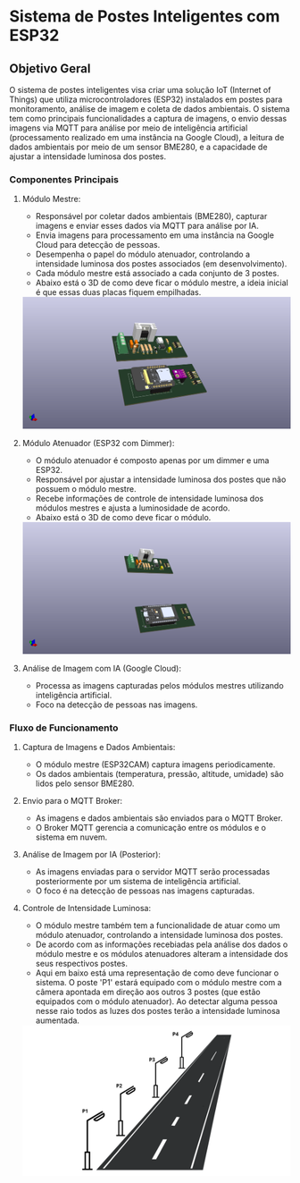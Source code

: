 # Sistema de Postes Inteligentes com ESP32

## Objetivo Geral

O sistema de postes inteligentes visa criar uma solução IoT (Internet of Things) que utiliza microcontroladores (ESP32) instalados em postes para monitoramento, análise de imagem e coleta de dados ambientais. O sistema tem como principais funcionalidades a captura de imagens, o envio dessas imagens via MQTT para análise por meio de inteligência artificial (processamento realizado em uma instância na Google Cloud), a leitura de dados ambientais por meio de um sensor BME280, e a capacidade de ajustar a intensidade luminosa dos postes.

### Componentes Principais

1. Módulo Mestre:

    * Responsável por coletar dados ambientais (BME280), capturar imagens e enviar esses dados via MQTT para análise por IA.
    * Envia imagens para processamento em uma instância na Google Cloud para detecção de pessoas.
    * Desempenha o papel do módulo atenuador, controlando a intensidade luminosa dos postes associados (em desenvolvimento).
    * Cada módulo mestre está associado a cada conjunto de 3 postes.
    * Abaixo está o 3D de como deve ficar o módulo mestre, a ideia inicial é que essas duas placas fiquem empilhadas.

    <img src = "Imagens/modulo_mestre(completo).png">

2. Módulo Atenuador (ESP32 com Dimmer):

    * O módulo atenuador é composto apenas por um dimmer e uma ESP32.
    * Responsável por ajustar a intensidade luminosa dos postes que não possuem o módulo mestre.
    * Recebe informações de controle de intensidade luminosa dos módulos mestres e ajusta a luminosidade de acordo.
    * Abaixo está o 3D de como deve ficar o módulo.

    <img src = "Imagens/modulo_atenuador.png">

4. Análise de Imagem com IA (Google Cloud):

    * Processa as imagens capturadas pelos módulos mestres utilizando inteligência artificial.
    * Foco na detecção de pessoas nas imagens.

### Fluxo de Funcionamento

1. Captura de Imagens e Dados Ambientais:

    * O módulo mestre (ESP32CAM) captura imagens periodicamente.
    * Os dados ambientais (temperatura, pressão, altitude, umidade) são lidos pelo sensor BME280.

2. Envio para o MQTT Broker:

    * As imagens e dados ambientais são enviados para o MQTT Broker.
    * O Broker MQTT gerencia a comunicação entre os módulos e o sistema em nuvem.

3. Análise de Imagem por IA (Posterior):

    * As imagens enviadas para o servidor MQTT serão processadas posteriormente por um sistema de inteligência artificial.
    * O foco é na detecção de pessoas nas imagens capturadas.

4. Controle de Intensidade Luminosa:

    * O módulo mestre também tem a funcionalidade de atuar como um módulo atenuador, controlando a intensidade luminosa dos postes.
    * De acordo com as informações recebiadas pela análise dos dados o módulo mestre e os módulos atenuadores alteram a intensidade dos seus respectivos postes.
    * Aqui em baixo está uma representação de como deve funcionar o sistema. O poste 'P1' estará equipado com o módulo mestre com a câmera apontada em direção aos outros 3 postes (que estão equipados com o módulo atenuador). Ao detectar alguma pessoa nesse raio todos as luzes dos postes terão a intensidade luminosa aumentada.

    <img src = "Imagens/simulação1.png">
